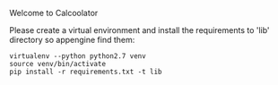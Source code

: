 Welcome to Calcoolator

Please create a virtual environment and install the requirements to 'lib' directory so appengine find them:
```shell
virtualenv --python python2.7 venv
source venv/bin/activate
pip install -r requirements.txt -t lib
```